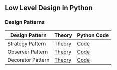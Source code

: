 ## Low Level Design in Python


### Design Patterns
| Design Pattern   | Theory | Python Code                                                                                                                                        |
|------------------|--------|----------------------------------------------------------------------------------------------------------------------------------------------------|
| Strategy Pattern | [Theory](https://github.com/Princeyadav05/low-level-system-design/blob/main/Design%20Patterns/Strategy%20Pattern/strategy.md)       | [Code](https://github.com/Princeyadav05/low-level-system-design/blob/main/Design%20Patterns/Strategy%20Pattern/strategy.py) |
| Observer Pattern | [Theory](https://github.com/Princeyadav05/low-level-system-design/blob/main/Design%20Patterns/Observer%20Pattern/observer.md)       | [Code](https://github.com/Princeyadav05/low-level-system-design/blob/main/Design%20Patterns/Observer%20Pattern/observer.py) |
| Decorator Pattern | [Theory](https://github.com/Princeyadav05/low-level-system-design/blob/main/Design%20Patterns/Decorator%20Pattern/decorator.md)       | [Code](https://github.com/Princeyadav05/low-level-system-design/blob/main/Design%20Patterns/Decorator%20Pattern/decorator.py) |